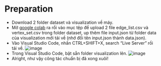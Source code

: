 # Preparation
-   Download 2 folder dataset và visualization về máy.
-   Mở [google colab](https://colab.research.google.com) ra rồi vào mục tệp để upload 2 file edge_list.csv và vertex_set.csv trong folder dataset, up thêm file input.json từ folder data của visualization mới tải về (nhớ đổi tên input.json thành data.json).
-   Vào Visual Studio Code, nhấn CTRL+SHIFT+X, search “Live Server” rồi tải về.
![image](https://user-images.githubusercontent.com/61876488/102594294-964cd300-4148-11eb-9794-8e94176df57d.png)
- Trong Visual Studio Code, bật sẵn folder visualization lên.
![image](https://user-images.githubusercontent.com/61876488/102596139-55a28900-414b-11eb-8fce-c71f85c5bd60.png)
- Alright, như vậy công tác chuẩn bị đã xong xuôi!
